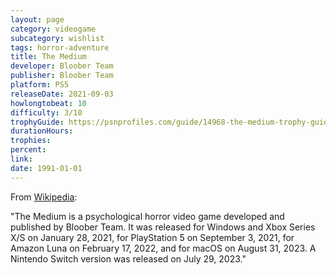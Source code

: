 ```yaml
---
layout: page
category: videogame
subcategory: wishlist
tags: horror-adventure
title: The Medium
developer: Bloober Team
publisher: Bloober Team
platform: PS5
releaseDate: 2021-09-03
howlongtobeat: 10
difficulty: 3/10
trophyGuide: https://psnprofiles.com/guide/14968-the-medium-trophy-guide
durationHours:
trophies:
percent:
link:
date: 1991-01-01
---
```


From [Wikipedia](https://en.wikipedia.org/wiki/The_Medium_(video_game)):

"The Medium is a psychological horror video game developed and published by Bloober Team. It was released for Windows and Xbox Series X/S on January 28, 2021, for PlayStation 5 on September 3, 2021, for Amazon Luna on February 17, 2022, and for macOS on August 31, 2023. A Nintendo Switch version was released on July 29, 2023."
